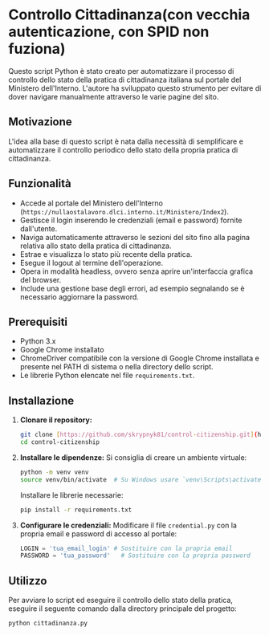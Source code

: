 # Controllo Cittadinanza(con vecchia autenticazione, con SPID non fuziona)

Questo script Python è stato creato per automatizzare il processo di controllo dello stato della pratica di cittadinanza italiana sul portale del Ministero dell'Interno. L'autore ha sviluppato questo strumento per evitare di dover navigare manualmente attraverso le varie pagine del sito.

## Motivazione

L'idea alla base di questo script è nata dalla necessità di semplificare e automatizzare il controllo periodico dello stato della propria pratica di cittadinanza.

## Funzionalità

* Accede al portale del Ministero dell'Interno (`https://nullaostalavoro.dlci.interno.it/Ministero/Index2`).
* Gestisce il login inserendo le credenziali (email e password) fornite dall'utente.
* Naviga automaticamente attraverso le sezioni del sito fino alla pagina relativa allo stato della pratica di cittadinanza.
* Estrae e visualizza lo stato più recente della pratica.
* Esegue il logout al termine dell'operazione.
* Opera in modalità headless, ovvero senza aprire un'interfaccia grafica del browser.
* Include una gestione base degli errori, ad esempio segnalando se è necessario aggiornare la password.

## Prerequisiti

* Python 3.x
* Google Chrome installato
* ChromeDriver compatibile con la versione di Google Chrome installata e presente nel PATH di sistema o nella directory dello script.
* Le librerie Python elencate nel file `requirements.txt`.

## Installazione

1.  **Clonare il repository:**
    ```bash
    git clone [https://github.com/skrypnyk81/control-citizenship.git](https://github.com/skrypnyk81/control-citizenship.git)
    cd control-citizenship
    ```

2.  **Installare le dipendenze:**
    Si consiglia di creare un ambiente virtuale:
    ```bash
    python -m venv venv
    source venv/bin/activate  # Su Windows usare `venv\Scripts\activate`
    ```
    Installare le librerie necessarie:
    ```bash
    pip install -r requirements.txt
    ```

3.  **Configurare le credenziali:**
    Modificare il file `credential.py` con la propria email e password di accesso al portale:
    ```python
    LOGIN = 'tua_email_login' # Sostituire con la propria email
    PASSWORD = 'tua_password'   # Sostituire con la propria password
    ```

## Utilizzo

Per avviare lo script ed eseguire il controllo dello stato della pratica, eseguire il seguente comando dalla directory principale del progetto:

```bash
python cittadinanza.py
